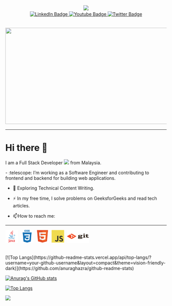<div id="header" align="center">
  <img src="https://media.giphy.com/media/M9gbBd9nbDrOTu1Mqx/giphy.gif" width="300"/>
  <div id="badges">
  <a href="your-linkedin-URL">
    <img src="https://img.shields.io/badge/LinkedIn-blue?style=for-the-badge&logo=linkedin&logoColor=white" alt="LinkedIn Badge"/>
  </a>
  <a href="your-youtube-URL">
    <img src="https://img.shields.io/badge/YouTube-red?style=for-the-badge&logo=youtube&logoColor=white" alt="Youtube Badge"/>
  </a>
  <a href="your-twitter-URL">
    <img src="https://img.shields.io/badge/Twitter-blue?style=for-the-badge&logo=twitter&logoColor=white" alt="Twitter Badge"/>
  </a>
</div>
  <br><br>
  <div align="center">
  <img src="https://media.giphy.com/media/dWesBcTLavkZuG35MI/giphy.gif" width="600" height="300"/>
</div>
</div>

<hr>
<h1>Hi there 👋</h1>
<p>I am a Full Stack Developer <img src="https://media.giphy.com/media/WUlplcMpOCEmTGBtBW/giphy.gif" width="30"> from Malaysia.</P>
- :telescope: I’m working as a Software Engineer and contributing to frontend and backend for building web applications.

- :seedling: Exploring Technical Content Writing.

- :zap: In my free time, I solve problems on GeeksforGeeks and read tech articles.

- :mailbox:How to reach me:
<hr>
<div>
  <img src="https://github.com/devicons/devicon/blob/master/icons/java/java-original-wordmark.svg" title="Java" alt="Java" width="40" height="40"/>&nbsp;
  <img src="https://github.com/devicons/devicon/blob/master/icons/css3/css3-plain-wordmark.svg"  title="CSS3" alt="CSS" width="40" height="40"/>&nbsp;
  <img src="https://github.com/devicons/devicon/blob/master/icons/html5/html5-original.svg" title="HTML5" alt="HTML" width="40" height="40"/>&nbsp;
  <img src="https://github.com/devicons/devicon/blob/master/icons/javascript/javascript-original.svg" title="JavaScript" alt="JavaScript" width="40" height="40"/>&nbsp;
  <img src="https://github.com/devicons/devicon/blob/master/icons/git/git-original-wordmark.svg" title="Git" **alt="Git" width="70" height="40"/>
</div>
<br><br>
[![Top Langs](https://github-readme-stats.vercel.app/api/top-langs/?username=your-github-username&layout=compact&theme=vision-friendly-dark)](https://github.com/anuraghazra/github-readme-stats)

[![Anurag's GitHub stats](https://github-readme-stats.vercel.app/api?username=TEOH1217&show_icons=true&theme=tokyonight)](https://github.com/anuraghazra/github-readme-stats)

[![Top Langs](https://github-readme-stats.vercel.app/api/top-langs/?username=TEOH1217&layout=compact&theme=tokyonight)](https://github.com/anuraghazra/github-readme-stats)

<img src="https://camo.githubusercontent.com/bfea17e5dc24301cced01b863d5b69ebc80c76eb8bb049a91da9735ac3ea92b1/68747470733a2f2f6769746875622d70726f66696c652d74726f7068792e76657263656c2e6170702f3f757365726e616d653d6a756e7869616e343238267468656d653d64726163756c61">
<!--
**TEOH1217/TEOH1217** is a ✨ _special_ ✨ repository because its `README.md` (this file) appears on your GitHub profile.

Here are some ideas to get you started:

- 🔭 I’m currently working on ...
- 🌱 I’m currently learning ...
- 👯 I’m looking to collaborate on ...
- 🤔 I’m looking for help with ...
- 💬 Ask me about ...
- 📫 How to reach me: ...
- 😄 Pronouns: ...
- ⚡ Fun fact: ...
-->

